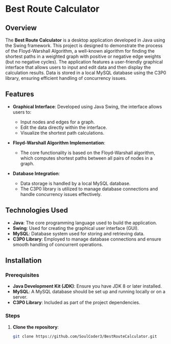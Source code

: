 # Best Route Calculator

## Overview

The **Best Route Calculator** is a desktop application developed in Java using the Swing framework. This project is designed to demonstrate the process of the Floyd-Warshall Algorithm, a well-known algorithm for finding the shortest paths in a weighted graph with positive or negative edge weights (but no negative cycles). The application features a user-friendly graphical interface that allows users to input and edit data and then display the calculation results. Data is stored in a local MySQL database using the C3P0 library, ensuring efficient handling of concurrency issues.

## Features

- **Graphical Interface**: Developed using Java Swing, the interface allows users to:
  - Input nodes and edges for a graph.
  - Edit the data directly within the interface.
  - Visualize the shortest path calculations.

- **Floyd-Warshall Algorithm Implementation**: 
  - The core functionality is based on the Floyd-Warshall algorithm, which computes shortest paths between all pairs of nodes in a graph.

- **Database Integration**: 
  - Data storage is handled by a local MySQL database.
  - The C3P0 library is utilized to manage database connections and handle concurrency issues effectively.

## Technologies Used

- **Java**: The core programming language used to build the application.
- **Swing**: Used for creating the graphical user interface (GUI).
- **MySQL**: Database system used for storing and retrieving data.
- **C3P0 Library**: Employed to manage database connections and ensure smooth handling of concurrent operations.

## Installation

### Prerequisites

- **Java Development Kit (JDK)**: Ensure you have JDK 8 or later installed.
- **MySQL**: A MySQL database should be set up and running locally or on a server.
- **C3P0 Library**: Included as part of the project dependencies.

### Steps

1. **Clone the repository**:
   ```bash
   git clone https://github.com/SoulCoder3/BestRouteCalculator.git
